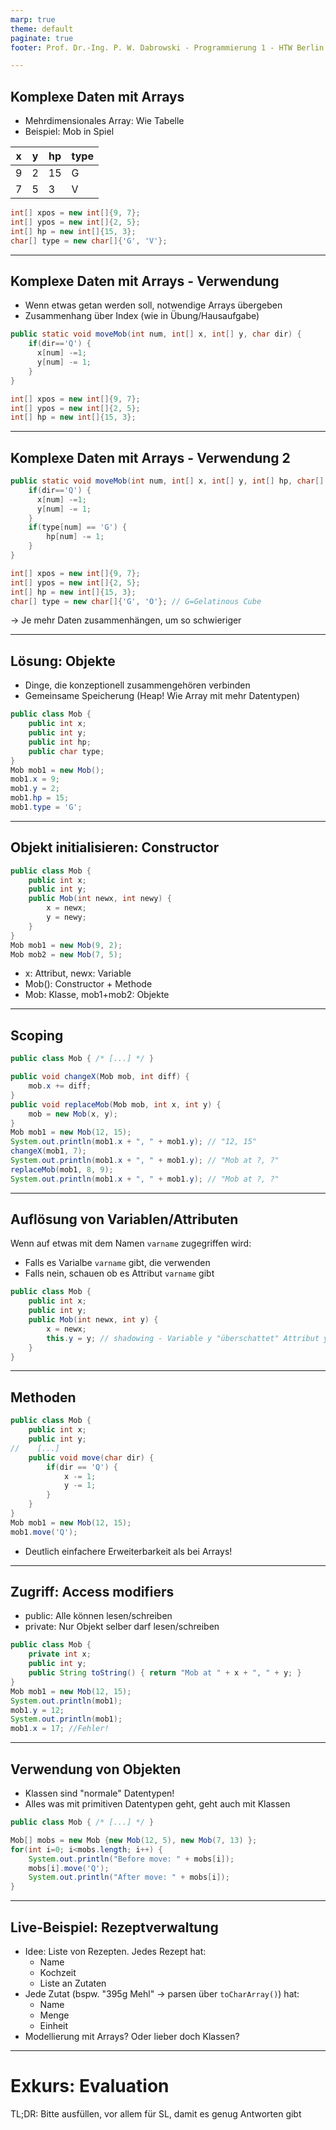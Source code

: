```yaml
---
marp: true
theme: default
paginate: true
footer: Prof. Dr.-Ing. P. W. Dabrowski - Programmierung 1 - HTW Berlin

---
```


## Komplexe Daten mit Arrays

* Mehrdimensionales Array: Wie Tabelle
* Beispiel: Mob in Spiel

| x | y | hp | type |
|---|---|----|---|
| 9 | 2 | 15 | G |
| 7 | 5 |  3 | V |

```java
int[] xpos = new int[]{9, 7};
int[] ypos = new int[]{2, 5};
int[] hp = new int[]{15, 3};
char[] type = new char[]{'G', 'V'};
```

---

## Komplexe Daten mit Arrays - Verwendung

* Wenn etwas getan werden soll, notwendige Arrays übergeben
* Zusammenhang über Index (wie in Übung/Hausaufgabe)

```java
public static void moveMob(int num, int[] x, int[] y, char dir) {
    if(dir=='Q') {
      x[num] -=1;
      y[num] -= 1;
    }
}

int[] xpos = new int[]{9, 7};
int[] ypos = new int[]{2, 5};
int[] hp = new int[]{15, 3};
```

---

## Komplexe Daten mit Arrays - Verwendung 2

```java
public static void moveMob(int num, int[] x, int[] y, int[] hp, char[] type, char dir) {
    if(dir=='Q') {
      x[num] -=1;
      y[num] -= 1;
    }
    if(type[num] == 'G') {
        hp[num] -= 1;
    }
}

int[] xpos = new int[]{9, 7};
int[] ypos = new int[]{2, 5};
int[] hp = new int[]{15, 3};
char[] type = new char[]{'G', 'O'}; // G=Gelatinous Cube
```
-> Je mehr Daten zusammenhängen, um so schwieriger

---

## Lösung: Objekte

* Dinge, die konzeptionell zusammengehören verbinden
* Gemeinsame Speicherung (Heap! Wie Array mit mehr Datentypen)

```java
public class Mob {
    public int x;
    public int y;
    public int hp;
    public char type;
}
Mob mob1 = new Mob();
mob1.x = 9;
mob1.y = 2;
mob1.hp = 15;
mob1.type = 'G';
```

---

## Objekt initialisieren: Constructor

```java
public class Mob {
    public int x;
    public int y;
    public Mob(int newx, int newy) {
        x = newx;
        y = newy;
    }
}
Mob mob1 = new Mob(9, 2);
Mob mob2 = new Mob(7, 5);
```

* x: Attribut, newx: Variable
* Mob(): Constructor + Methode
* Mob: Klasse, mob1+mob2: Objekte

---

## Scoping

```java
public class Mob { /* [...] */ }

public void changeX(Mob mob, int diff) {
    mob.x += diff;
}
public void replaceMob(Mob mob, int x, int y) {
    mob = new Mob(x, y);
}
Mob mob1 = new Mob(12, 15);
System.out.println(mob1.x + ", " + mob1.y); // "12, 15"
changeX(mob1, 7);
System.out.println(mob1.x + ", " + mob1.y); // "Mob at ?, ?"
replaceMob(mob1, 8, 9);
System.out.println(mob1.x + ", " + mob1.y); // "Mob at ?, ?"
```

---

## Auflösung von Variablen/Attributen

Wenn auf etwas mit dem Namen `varname` zugegriffen wird:
* Falls es Varialbe `varname` gibt, die verwenden
* Falls nein, schauen ob es Attribut `varname` gibt

```java
public class Mob {
    public int x;
    public int y;
    public Mob(int newx, int y) {
        x = newx;
        this.y = y; // shadowing - Variable y "überschattet" Attribut y
    }
}
```

---

## Methoden

```java
public class Mob {
    public int x;
    public int y;
//    [...]
    public void move(char dir) {
        if(dir == 'Q') {
            x -= 1;
            y -= 1;
        }        
    }
}
Mob mob1 = new Mob(12, 15);
mob1.move('Q');
```
* Deutlich einfachere Erweiterbarkeit als bei Arrays!

---

## Zugriff: Access modifiers

* public: Alle können lesen/schreiben
* private: Nur Objekt selber darf lesen/schreiben

```java
public class Mob {
    private int x;
    public int y;
    public String toString() { return "Mob at " + x + ", " + y; }
}
Mob mob1 = new Mob(12, 15);
System.out.println(mob1);
mob1.y = 12;
System.out.println(mob1);
mob1.x = 17; //Fehler!
```

---

## Verwendung von Objekten

* Klassen sind "normale" Datentypen!
* Alles was mit primitiven Datentypen geht, geht auch mit Klassen

```java
public class Mob { /* [...] */ }

Mob[] mobs = new Mob {new Mob(12, 5), new Mob(7, 13) };
for(int i=0; i<mobs.length; i++) {
    System.out.println("Before move: " + mobs[i]);
    mobs[i].move('Q');
    System.out.println("After move: " + mobs[i]);
}
```

---

## Live-Beispiel: Rezeptverwaltung

* Idee: Liste von Rezepten. Jedes Rezept hat:
    * Name
    * Kochzeit
    * Liste an Zutaten
* Jede Zutat (bspw. "395g Mehl" -> parsen über `toCharArray()`) hat:
    * Name
    * Menge
    * Einheit
* Modellierung mit Arrays? Oder lieber doch Klassen?

---

<!--
_class: lead
-->

# Exkurs: Evaluation

TL;DR: Bitte ausfüllen, vor allem für SL, damit es genug Antworten gibt

